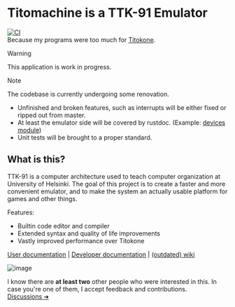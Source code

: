 # Titomachine is a TTK-91 Emulator
[![CI](https://github.com/sevonj/titomachine/actions/workflows/main.yml/badge.svg)](https://github.com/sevonj/titomachine/actions/workflows/main.yml)  
Because my programs were too much for [Titokone](https://www.cs.helsinki.fi/group/titokone/).

> [!WARNING]  
> This application is work in progress.

> [!NOTE]  
> The codebase is currently undergoing some renovation.
>  - Unfinished and broken features, such as interrupts will be either fixed or ripped out from master.
>  - At least the emulator side will be covered by rustdoc. (Example: [devices module](https://sevonj.github.io/titomachine/titomachine/emulator/devices/index.html))
>  - Unit tests will be brought to a proper standard.



## What is this?
TTK-91 is a computer architecture used to teach computer organization at University of Helsinki. The goal of this project is to create a faster and more convenient emulator, and to make the system an actually usable platform for games and other things.

Features:
- Builtin code editor and compiler
- Extended syntax and quality of life improvements
- Vastly improved performance over Titokone

[User documentation](https://sevonj.github.io/titouserdoc) |
[Developer documentation](https://sevonj.github.io/titomachine) |
[(outdated) wiki](https://github.com/sevonj/titomachine/wiki)  

![image](https://user-images.githubusercontent.com/100710152/230110624-c4e512e7-bed8-4f5e-9495-9f62e89f08a0.png)

I know there are **at least two** other people who were interested in this. In case you're one of them, I accept feedback and contributions.  
[Discussions ➜](https://github.com/sevonj/titomachine/discussions)
